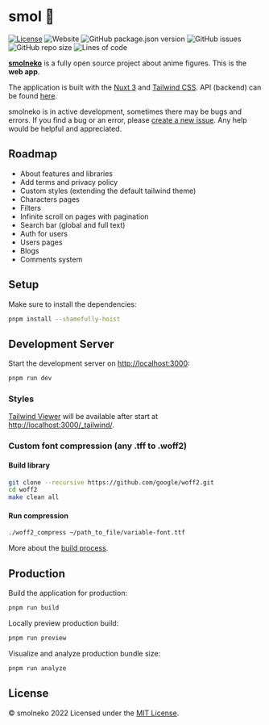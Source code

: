 # smol 🌸

[![License](https://img.shields.io/github/license/smolneko-team/smolneko?color=%235f2eea)](https://github.com/smolneko-team/smol/blob/main/LICENSE) ![Website](https://img.shields.io/website?down_message=maintenance&up_message=up&url=http%3A%2F%2Fsmolneko.moe) ![GitHub package.json version](https://img.shields.io/github/package-json/v/smolneko-team/smol?color=%235f2eea) ![GitHub issues](https://img.shields.io/github/issues-raw/smolneko-team/smol?color=%235f2eea) ![GitHub repo size](https://img.shields.io/github/repo-size/smolneko-team/smol?color=%235f2eea) ![Lines of code](https://img.shields.io/tokei/lines/github/smolneko-team/smol?color=%235f2eea)

**[smolneko](https://smolneko.moe)** is a fully open source project about anime figures. This is the **web app**.

The application is built with the [Nuxt 3](https://nuxt.com/) and [Tailwind CSS](https://tailwindcss.com/). API (backend) can be found [here](https://github.com/smolneko-team/smolneko).

smolneko is in active development, sometimes there may be bugs and errors. If you find a bug or an error, please [create a new issue](https://github.com/smolneko-team/smol/issues/new). Any help would be helpful and appreciated.

## Roadmap

- About features and libraries
- Add terms and privacy policy
- Custom styles (extending the default tailwind theme)
- Characters pages
- Filters
- Infinite scroll on pages with pagination
- Search bar (global and full text)
- Auth for users
- Users pages
- Blogs
- Comments system

## Setup

Make sure to install the dependencies:

```bash
pnpm install --shamefully-hoist
```

## Development Server

Start the development server on [http://localhost:3000](http://localhost:3000):

```bash
pnpm run dev
```

### Styles

[Tailwind Viewer](https://tailwindcss.nuxt.dev/tailwind/viewer) will be available after start at [http://localhost:3000/_tailwind/](http://localhost:3000/_tailwind/).

### Custom font compression (any .tff to .woff2)

#### Build library

```bash
git clone --recursive https://github.com/google/woff2.git
cd woff2
make clean all
```

#### Run compression

```bash
./woff2_compress ~/path_to_file/variable-font.ttf
```

More about the [build process](https://github.com/google/woff2).

## Production

Build the application for production:

```bash
pnpm run build
```

Locally preview production build:

```bash
pnpm run preview
```

Visualize and analyze production bundle size:

```bash
pnpm run analyze
```

## License

© smolneko 2022
Licensed under the [MIT License](https://github.com/smolneko-team/smol/blob/main/LICENSE).
